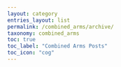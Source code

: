 ```yaml
---
layout: category
entries_layout: list
permalink: /combined_arms/archive/
taxonomy: combined_arms
toc: true
toc_label: "Combined Arms Posts"
toc_icon: "cog"
---
```


